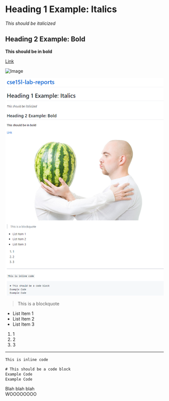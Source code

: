 # Heading 1 Example: Italics
*This should be italicized*
## Heading 2 Example: Bold
**This should be in bold**

[Link](https://docs.google.com/document/d/148hWoknKv6EBtrupbByfiEkY2fpAf14xnabE8yue_5Q/edit)

![Image](http://www.onextrapixel.com/wp-content/uploads/2013/07/shutterstock-1.jpg)

![Image](ExampleScreenshot.PNG)

> This is a blockquote

* List Item 1
* List Item 2
* List Item 3

1. 1
2. 2
3. 3

---

`This is inline code`

```
# This should be a code block
Example Code
Example Code
```
Blah blah blah\
WOOOOOOOO

